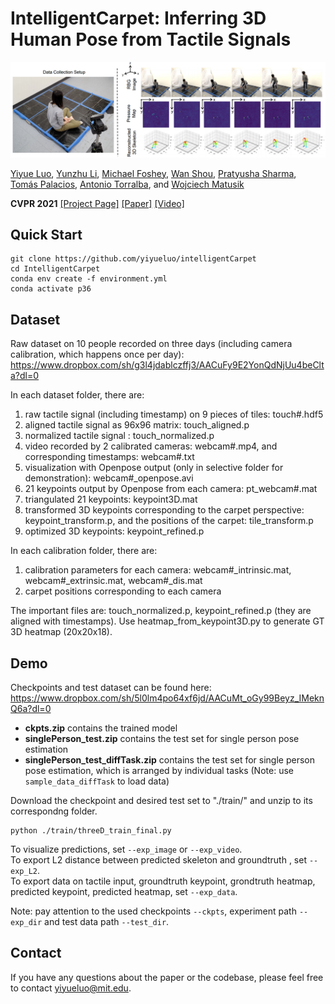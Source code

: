 # IntelligentCarpet: Inferring 3D Human Pose from Tactile Signals

![alt text](img/teaser.PNG)   

[Yiyue Luo](https://yyueluo.com/), [Yunzhu Li](http://people.csail.mit.edu/liyunzhu/), [Michael Foshey](https://www.csail.mit.edu/person/michael-foshey), [Wan Shou](https://showone90.wixsite.com/show), [Pratyusha Sharma](https://pratyushasharma.github.io/), [Tomás Palacios](http://www-mtl.mit.edu/wpmu/tpalacios/), [Antonio Torralba](https://groups.csail.mit.edu/vision/torralbalab/), and [Wojciech Matusik](https://cdfg.csail.mit.edu/wojciech)  

__CVPR 2021__ [\[Project Page\]](http://intcarpet.csail.mit.edu/) [\[Paper\]](http://intcarpet.csail.mit.edu/) [\[Video\]](https://www.youtube.com/watch?v=U6svj37h2U4&ab_channel=LuoYiyue)

## Quick Start
````
git clone https://github.com/yiyueluo/intelligentCarpet  
cd IntelligentCarpet   
conda env create -f environment.yml   
conda activate p36   
````

## Dataset
<!-- Full training/validation dataset can be downloaded

* __tactile_keypoint_data__ contains the normalized tactile frames from the carpet and the triangulated and optimized 3D keypoint position in real-world frame (unit: cm)
* Use __singlePerson_train_dataset__ and __singlePerson_val_dataset__ for epxeriments on single person
* Use __twoPeople_train_dataset__ and __twoPeople_val_dataset__ for experiemnts on multi people
 -->
 
Raw dataset on 10 people recorded on three days (including camera calibration, which happens once per day): 
https://www.dropbox.com/sh/g3l4jdablczffj3/AACuFy9E2YonQdNjUu4beClta?dl=0

In each dataset folder, there are:
1. raw tactile signal (including timestamp) on 9 pieces of tiles: touch#.hdf5 
2. aligned tactile signal as 96x96 matrix: touch_aligned.p
3. normalized tactile signal : touch_normalized.p
4. video recorded by 2 calibrated cameras: webcam#.mp4, and corresponding timestamps: webcam#.txt
5. visualization with Openpose output (only in selective folder for demonstration): webcam#\_openpose.avi
6. 21 keypoints output by Openpose from each camera: pt_webcam#.mat
7. triangulated 21 keypoints: keypoint3D.mat
8. transformed 3D keypoints corresponding to the carpet perspective: keypoint_transform.p, and the positions of the carpet: tile_transform.p
9. optimized 3D keypoints: keypoint_refined.p

In each calibration folder, there are:
1. calibration parameters for each camera: webcam#\_intrinsic.mat, webcam#\_extrinsic.mat, webcam#\_dis.mat
2. carpet positions corresponding to each camera

The important files are: touch_normalized.p, keypoint_refined.p (they are aligned with timestamps).
Use heatmap_from_keypoint3D.py to generate GT 3D heatmap (20x20x18).

## Demo
Checkpoints and test dataset can be found here: https://www.dropbox.com/sh/5l0lm4po64xf6jd/AACuMt_oGy99Beyz_IMeknQ6a?dl=0

* __ckpts.zip__ contains the trained model
* __singlePerson_test.zip__ contains the test set for single person pose estimation 
* __singlePerson_test_diffTask.zip__ contains the test set for single person pose estimation, which is arranged by individual tasks (Note: use `sample_data_diffTask` to load data) 

Download the checkpoint and desired test set to "./train/" and unzip to its correspondng folder. 

```
python ./train/threeD_train_final.py
```

To visualize predictions, set `--exp_image` or `--exp_video`.     
To export L2 distance between predicted skeleton and groundtruth , set `--exp_L2`.   
To export data on tactile input, groundtruth keypoint, grondtruth heatmap, predicted keypoint, predicted heatmap, set `--exp_data`.  

Note: pay attention to the used checkpoints `--ckpts`, experiment path `--exp_dir` and test data path `--test_dir`.


## Contact
If you have any questions about the paper or the codebase, please feel free to contact yiyueluo@mit.edu.

